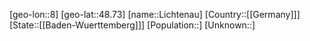 ﻿---
location: [48.73,8]
type: City
tags:
- geo/City


SpocWebEntityId: 31980
isDeleted: false
confidential: public

---
[geo-lon::8]
[geo-lat::48.73]
[name::Lichtenau]
[Country::[[Germany]]]
[State::[[Baden-Wuerttemberg]]]
[Population::]
[Unknown::]

